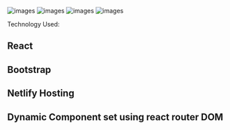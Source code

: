 ![images](1.PNG)
![images](2.PNG)
![images](3.PNG)
![images](4.PNG)

Technology Used:


## React
## Bootstrap 
## Netlify Hosting
## Dynamic Component set using react router DOM